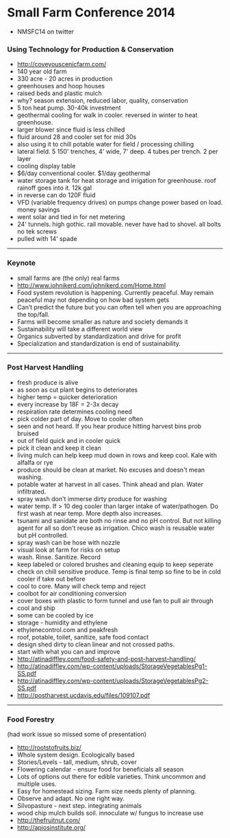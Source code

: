 # Small Farm Conference 2014

* NMSFC14 on twitter

### Using Technology for Production & Conservation

* http://coveyouscenicfarm.com/
* 140 year old farm
* 330 acre - 20 acres in production
* greenhouses and hoop houses
* raised beds and plastic mulch
* why? season extension, reduced labor, quality, conservation
* 5 ton heat pump. 30-40k investment
* geothermal cooling for walk in cooler. reversed in winter to heat greenhouse. 
* larger blower since fluid is less chilled
* fluid around 28 and cooler set for mid 30s
* also using it to chill potable water for field / processing chilling
* lateral field. 5 150' trenches, 4' wide, 7' deep. 4 tubes per trench. 2 per layer
* cooling display table
* $6/day conventional cooler. $1/day geothermal
* water storage tank for heat storage and irrigation for greenhouse. roof rainoff goes into it. 12k gal
* in reverse can do 120F fluid
* VFD (variable frequency drives) on pumps change power based on load. money savings
* went solar and tied in for net metering
* 24' tunnels. high gothic. rail movable. never have had to shovel. all bolts no tek screws
* pulled with 14' spade

---

### Keynote

* small farms are (the only) real farms
* http://www.johnikerd.com/johnikerd.com/Home.html
* Food system revolution is happening. Currently peaceful. May remain peaceful may not depending on how bad system gets
* Can’t predict the future but you can often tell when you are approaching the top/fall.
* Farms will become smaller as nature and society demands it
* Sustainability will take a different world view
* Organics subverted by standardization and drive for profit
* Specialization and standardization is end of sustainability.

---

### Post Harvest Handling
* fresh produce is alive
* as soon as cut plant begins to deteriorates
* higher temp = quicker deterioration
* every increase by 18F = 2-3x decay
* respiration rate determines cooling need
* pick colder part of day. Move to cooler often
* seen and not heard. If you hear produce hitting harvest bins prob bruised
* out of field quick and in cooler quick
* pick it clean and keep it clean
* living mulch can help keep mud down in rows and keep cool. Kale with alfalfa or rye
* produce should be clean at market. No excuses and doesn't mean washing. 
* potable water at harvest in all cases. Think ahead and plan. Water infiltrated. 
* spray wash don't immerse dirty produce for washing
* water temp. If > 10 deg cooler than larger intake of water/pathogen. Do first wash at near temp. More depth also increases. 
* tsunami and sanidate are both no rinse and no pH control. But not killing agent for all so don't reuse as irrigation. Chico wash is reusable water but pH controlled. 
* spray wash can be hose with nozzle
* visual look at farm for risks on setup
* wash. Rinse. Sanitize. Record
* keep labeled or colored brushes and cleaning equip to keep seperate
* check on chill sensitive produce. Temp is final temp so fine to be in cold cooler if take out before
* cool to core. Many will check temp and reject
* coolbot for air conditioning conversion
* cover boxes with plastic to form tunnel and use fan to pull air through
* cool and ship
* some can be cooled by ice
* storage - humidity and ethylene
* ethylenecontrol.com and peakfresh
* roof, potable, toilet, sanitize, safe food contact 
* design shed dirty to clean linear and not crossed paths. 
* start with what you can and improve
* http://atinadiffley.com/food-safety-and-post-harvest-handling/
* http://atinadiffley.com/wp-content/uploads/StorageVegetablesPg1-SS.pdf
* http://atinadiffley.com/wp-content/uploads/StorageVegetablesPg2-SS.pdf
* http://postharvest.ucdavis.edu/files/109107.pdf

---

### Food Forestry

(had work issue so missed some of presentation)
* http://rootstofruits.biz/
* Whole system design. Ecologically based
* Stories/Levels - tall, medium, shrub, cover
* Flowering calendar - ensure food for beneficials all season
* Lots of options out there for edible varieties. Think uncommon and multiple uses.
* Easy for homestead sizing. Farm size needs plenty of planning.
* Observe and adapt. No one right way.
* Silvopasture - next step. integrating animals
* wood chip mulch builds soil. innoculate w/ fungus to increase use
* http://thefruitnut.com/
* http://apiosinstitute.org/
